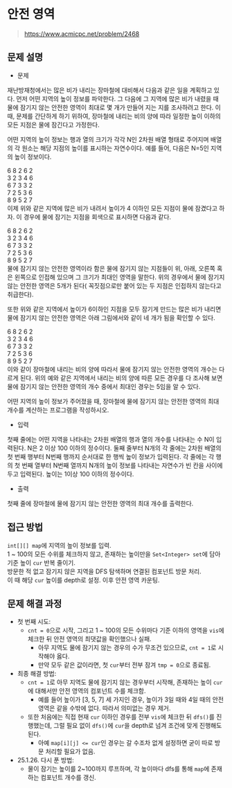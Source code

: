 # 안전 영역

> https://www.acmicpc.net/problem/2468

## 문제 설명

- 문제

재난방재청에서는 많은 비가 내리는 장마철에 대비해서 다음과 같은 일을 계획하고 있다. 먼저 어떤 지역의 높이 정보를 파악한다. 그 다음에 그 지역에 많은 비가 내렸을 때 물에 잠기지 않는 안전한 영역이 최대로 몇
개가 만들어 지는 지를 조사하려고 한다. 이때, 문제를 간단하게 하기 위하여, 장마철에 내리는 비의 양에 따라 일정한 높이 이하의 모든 지점은 물에 잠긴다고 가정한다.

어떤 지역의 높이 정보는 행과 열의 크기가 각각 N인 2차원 배열 형태로 주어지며 배열의 각 원소는 해당 지점의 높이를 표시하는 자연수이다. 예를 들어, 다음은 N=5인 지역의 높이 정보이다.

6 8 2 6 2  
3 2 3 4 6  
6 7 3 3 2  
7 2 5 3 6  
8 9 5 2 7  
이제 위와 같은 지역에 많은 비가 내려서 높이가 4 이하인 모든 지점이 물에 잠겼다고 하자. 이 경우에 물에 잠기는 지점을 회색으로 표시하면 다음과 같다.

6 8 2 6 2  
3 2 3 4 6  
6 7 3 3 2  
7 2 5 3 6  
8 9 5 2 7  
물에 잠기지 않는 안전한 영역이라 함은 물에 잠기지 않는 지점들이 위, 아래, 오른쪽 혹은 왼쪽으로 인접해 있으며 그 크기가 최대인 영역을 말한다. 위의 경우에서 물에 잠기지 않는 안전한 영역은 5개가 된다(
꼭짓점으로만 붙어 있는 두 지점은 인접하지 않는다고 취급한다).

또한 위와 같은 지역에서 높이가 6이하인 지점을 모두 잠기게 만드는 많은 비가 내리면 물에 잠기지 않는 안전한 영역은 아래 그림에서와 같이 네 개가 됨을 확인할 수 있다.

6 8 2 6 2  
3 2 3 4 6  
6 7 3 3 2  
7 2 5 3 6  
8 9 5 2 7  
이와 같이 장마철에 내리는 비의 양에 따라서 물에 잠기지 않는 안전한 영역의 개수는 다르게 된다. 위의 예와 같은 지역에서 내리는 비의 양에 따른 모든 경우를 다 조사해 보면 물에 잠기지 않는 안전한 영역의 개수
중에서 최대인 경우는 5임을 알 수 있다.

어떤 지역의 높이 정보가 주어졌을 때, 장마철에 물에 잠기지 않는 안전한 영역의 최대 개수를 계산하는 프로그램을 작성하시오.

- 입력

첫째 줄에는 어떤 지역을 나타내는 2차원 배열의 행과 열의 개수를 나타내는 수 N이 입력된다. N은 2 이상 100 이하의 정수이다. 둘째 줄부터 N개의 각 줄에는 2차원 배열의 첫 번째 행부터 N번째 행까지
순서대로 한 행씩 높이 정보가 입력된다. 각 줄에는 각 행의 첫 번째 열부터 N번째 열까지 N개의 높이 정보를 나타내는 자연수가 빈 칸을 사이에 두고 입력된다. 높이는 1이상 100 이하의 정수이다.

- 출력

첫째 줄에 장마철에 물에 잠기지 않는 안전한 영역의 최대 개수를 출력한다.

## 접근 방법

`int[][] map`에 지역의 높이 정보를 입력.  
1 ~ 100의 모든 수위를 체크하지 않고, 존재하는 높이만을 `Set<Integer> set`에 담아 기준 높이 `cur` 반복 줄이기.  
방문한 적 없고 잠기지 않은 지역을 DFS 탐색하며 연결된 컴포넌트 방문 처리.  
이 때 해당 `cur` 높이를 depth로 설정. 이후 안전 영역 카운팅.

## 문제 해결 과정

- 첫 번째 시도:
    - `cnt = 0`으로 시작, 그리고 1 ~ 100의 모든 수위마다 기준 이하의 영역을 `vis`에 체크한 뒤 안전 영역의 최댓값을 확인했으나 실패.
        - 아무 지역도 물에 잠기지 않는 경우의 수가 무조건 있으므로, `cnt = 1`로 시작해야 옳다.
        - 만약 모두 같은 값이라면, 첫 `cur`부터 전부 잠겨 `tmp = 0`으로 종료됨.
- 최종 해결 방법:
    - `cnt = 1`로 아무 지역도 물에 잠기지 않는 경우부터 시작해, 존재하는 높이 `cur`에 대해서만 안전 영역의 컴포넌트 수를 체크함.
        - 예를 들어 높이가 [3, 5, 7] 세 가지인 경우, 높이가 3일 때와 4일 때의 안전 영역은 같을 수밖에 없다. 따라서 의미없는 경우 제거.
    - 또한 처음에는 직접 현재 `cur` 이하인 경우를 전부 `vis`에 체크한 뒤 `dfs()`를 진행했는데, 그럴 필요 없이 `dfs()`에 `cur`을 depth로 넘겨 조건에 맞게 진행해도 된다.
        - 아예 `map[i][j] <= cur`인 경우는 갈 수조차 없게 설정하면 굳이 따로 방문 처리할 필요가 없음.
- 25.1.26. 다시 푼 방법:
    - 물이 잠기는 높이를 2~100까지 루프하며, 각 높이마다 dfs를 통해 `map`에 존재하는 컴포넌트 개수를 갱신.